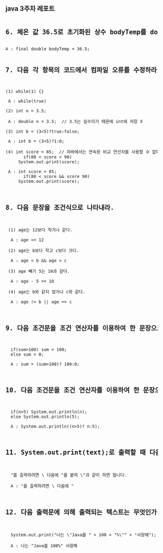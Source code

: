 java 3주차 레포트
-------------

<pre>
<h2>6. 체온 값 36.5로 초기화된 상수 bodyTemp를 double형으로 선언하라.</h2>
A : final double bodyTemp = 36.5;
  
<h2>7. 다음 각 항목의 코드에서 컴파일 오류를 수정하라.</h2>
  
(1) while(1) {}
  
 A : while(true)
  
(2) int n = 3.5;
  
 A : double n = 3.5;  // 3.5는 실수이기 때문에 int에 저장 X
  
(3) int b = (3<5)?true:false;

 A : int b = (3<5)?1:0;
  
(4) int score = 85;  // 자바에서는 연속된 비교 연산자를 사용할 수 없다. 조건을 분리해서 사용은 가능하다.
       if(80 < score < 90) 
     System.out.print(score);
            
 A : int score = 85;
       if(80 < score && score 90)
     System.out.print(score);

               
<h2>8. 다음 문장을 조건식으로 나타내라.</h2>

 (1) age는 12보다 작거나 같다.
         
  A : age <= 12
         
 (2) age는 b보다 작고 c보다 크다.

  A : age < b && age > c
    
 (3) age 빼기 5는 10과 같다.

  A : age - 5 == 10
    
 (4) age는 b와 같지 않거나 c와 같다.

  A : age != b || age == c

    
<h2>9. 다음 조건문을 조건 연산자를 이용하여 한 문장으로 작성하라.</h2>

  if(sum>100) sum = 100;
  else sum = 0;

  A : sum = (sum>100)? 100:0;

    
<h2>10. 다음 조건문을 조건 연산자를 이용하여 한 문장으로 작성하라.</h2>

  if(n>5) System.out.println(n);
  else System.out.println(5);

  A : System.out.println((n>5)? n:5);  

    
<h2>11. System.out.print(text);로 출력할 때 다음과 같이 출력되는 문자열 text는 무엇인가?</h2>

  "를 출력하려면 \ 다음에 "를 붙여 \"과 같이 하면 됩니다.
    
  A : "를 출력하려면 \ 다음에 "

    
<h2>12. 다음 출력문에 의해 출력되는 텍스트는 무엇인가.</h2>

  System.out.print("나는 \"Java를 " + 100 + "%\"" + "사랑해");

  A : 나는 "Java를 100%" 사랑해

    
</pre>
